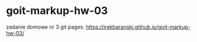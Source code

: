 # goit-markup-hw-03
zadanie domowe nr 3
git pages: https://irekbaranski.github.io/goit-markup-hw-03/

